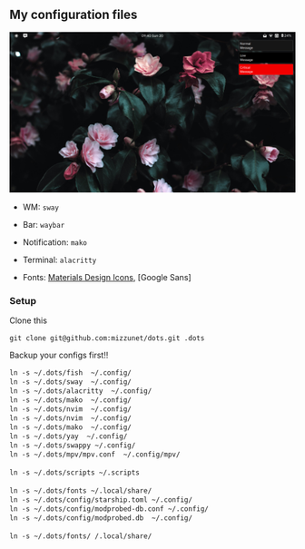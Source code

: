 ## My configuration files

<img src="/.screenshots/googlesans.png" alt="Linux" />

* WM: `sway`

* Bar: `waybar`

* Notification: `mako`

* Terminal: `alacritty`

* Fonts: [Materials Design Icons](https://materialdesignicons.com/), [Google Sans]

### Setup
Clone this 
```
git clone git@github.com:mizzunet/dots.git .dots
```
Backup your configs first!!
```
ln -s ~/.dots/fish  ~/.config/
ln -s ~/.dots/sway  ~/.config/
ln -s ~/.dots/alacritty  ~/.config/
ln -s ~/.dots/mako  ~/.config/
ln -s ~/.dots/nvim  ~/.config/
ln -s ~/.dots/nvim  ~/.config/
ln -s ~/.dots/mako  ~/.config/
ln -s ~/.dots/yay  ~/.config/
ln -s ~/.dots/swappy ~/.config/
ln -s ~/.dots/mpv/mpv.conf  ~/.config/mpv/

ln -s ~/.dots/scripts ~/.scripts

ln -s ~/.dots/fonts ~/.local/share/
ln -s ~/.dots/config/starship.toml ~/.config/
ln -s ~/.dots/config/modprobed-db.conf ~/.config/
ln -s ~/.dots/config/modprobed.db  ~/.config/

ln -s ~/.dots/fonts/ /.local/share/
```
